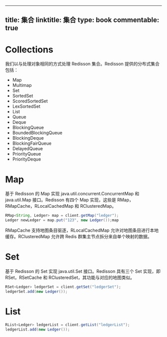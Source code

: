 
---
title: 集合
linktitle: 集合
type: book
commentable: true
---

# Collections

我们以与处理对象相同的方式处理 Redisson 集合。Redisson 提供的分布式集合包括：

- Map
- Multimap
- Set
- SortedSet
- ScoredSortedSet
- LexSortedSet
- List
- Queue
- Deque
- BlockingQueue
- BoundedBlockingQueue
- BlockingDeque
- BlockingFairQueue
- DelayedQueue
- PriorityQueue
- PriorityDeque

# Map

基于 Redisson 的 Map 实现 java.util.concurrent.ConcurrentMap 和 java.util.Map 接口。Redisson 有四个 Map 实现，这些是 RMap，RMapCache，RLocalCachedMap 和 RClusteredMap。

```java
RMap<String, Ledger> map = client.getMap("ledger");
Ledger newLedger = map.put("123", new Ledger());map
```

RMapCache 支持地图条目驱逐，RLocalCachedMap 允许对地图条目进行本地缓存。RClusteredMap 允许跨 Redis 群集主节点拆分来自单个映射的数据。

# Set

基于 Redisson 的 Set 实现 java.util.Set 接口。Redisson 具有三个 Set 实现，即 RSet，RSetCache 和 RClusteredSet，其功能与对应的地图类似。

```java
RSet<Ledger> ledgerSet = client.getSet("ledgerSet");
ledgerSet.add(new Ledger());
```

# List

```java
RList<Ledger> ledgerList = client.getList("ledgerList");
ledgerList.add(new Ledger());
```

    